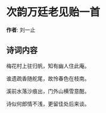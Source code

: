 # 次韵万廷老见贻一首

**作者**: 刘一止

## 诗词内容

梅花村上驻归帆，知有幽人住此庵。

谁遗疏香随舵尾，故怜春色在枝南。

溪前水落沙痕出，门外山横雪意酣。

诗似何郎情不浅，更留佳处后来谈。

